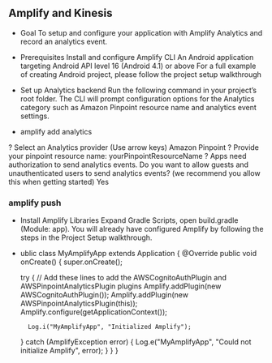 ## Amplify and Kinesis 


- Goal To setup and configure your application with Amplify Analytics and record an analytics event.

- Prerequisites Install and configure Amplify CLI An Android application targeting Android API level 16 (Android 4.1) or above For a full example of creating Android project, please follow the project setup walkthrough

- Set up Analytics backend Run the following command in your project’s root folder. The CLI will prompt configuration options for the Analytics category such as Amazon Pinpoint resource name and analytics event settings.

- amplify add analytics

? Select an Analytics provider (Use arrow keys) Amazon Pinpoint ? Provide your pinpoint resource name: yourPinpointResourceName ? Apps need authorization to send analytics events. Do you want to allow guests and unauthenticated users to send analytics events? (we recommend you allow this when getting started) Yes


### amplify push

- Install Amplify Libraries Expand Gradle Scripts, open build.gradle (Module: app). You will already have configured Amplify by following the steps in the Project Setup walkthrough.


- ublic class MyAmplifyApp extends Application { @Override public void onCreate() { super.onCreate();

    try {
        // Add these lines to add the AWSCognitoAuthPlugin and AWSPinpointAnalyticsPlugin plugins
        Amplify.addPlugin(new AWSCognitoAuthPlugin());
        Amplify.addPlugin(new AWSPinpointAnalyticsPlugin(this));
        Amplify.configure(getApplicationContext());

        Log.i("MyAmplifyApp", "Initialized Amplify");
    } catch (AmplifyException error) {
        Log.e("MyAmplifyApp", "Could not initialize Amplify", error);
    }
} }